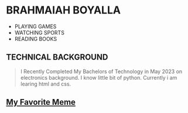 # BRAHMAIAH BOYALLA
- PLAYING GAMES 
- WATCHING SPORTS
- READING BOOKS

## TECHNICAL BACKGROUND
> I Recently Completed My Bachelors of Technology in May 2023 on electronics background. I know little bit of python. Currently i am learing html and css.
## [ My Favorite Meme](https://powertofly.com/up/media-library/distracted-boyfriend-sexist-boss-meme-your-idea-repeated-by-a-guy-your-boss-you-when-you-said-your-idea.jpg?id=20568445&width=744&quality=80)
